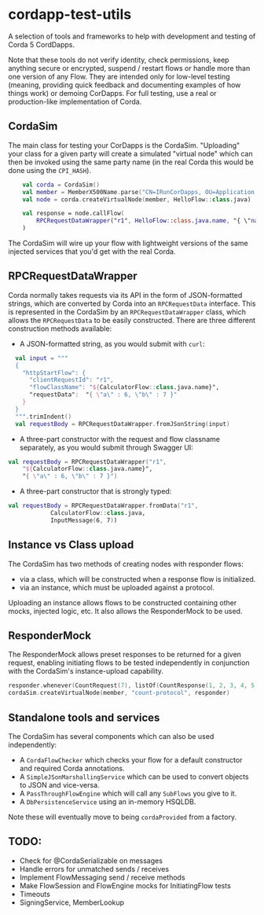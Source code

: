 # cordapp-test-utils

A selection of tools and frameworks to help with development and testing of Corda 5 CordDapps.

Note that these tools do not verify identity, check permissions, keep anything secure or encrypted, suspend / restart
flows or handle more than one version of any Flow.  They are intended only for low-level testing (meaning, providing
quick feedback and documenting examples of how things work) or demoing CorDapps. For full testing, use a real or
production-like implementation of Corda.

## CordaSim

The main class for testing your CorDapps is the CordaSim. "Uploading" your class for a given party will create a
simulated "virtual node" which can then be invoked using the same party name (in the real Corda this would be done using
the `CPI_HASH`).

```kotlin
    val corda = CordaSim()
    val member = MemberX500Name.parse("CN=IRunCorDapps, OU=Application, O=R3, L=London, C=GB")
    val node = corda.createVirtualNode(member, HelloFlow::class.java)

    val response = node.callFlow(
        RPCRequestDataWrapper("r1", HelloFlow::class.java.name, "{ \"name\" : \"CordaDev\" }")
    )
```

The CordaSim will wire up your flow with lightweight versions of the same injected services that you'd get with
the real Corda.

## RPCRequestDataWrapper

Corda normally takes requests via its API in the form of JSON-formatted strings, which are converted
by Corda into an `RPCRequestData` interface. This is represented in the CordaSim by an `RPCRequestDataWrapper` class,
which allows the `RPCRequestData` to be easily constructed. There are three different construction
methods available:

- A JSON-formatted string, as you would submit with `curl`:

```kotlin
  val input = """
  {
    "httpStartFlow": {
      "clientRequestId": "r1",
      "flowClassName": "${CalculatorFlow::class.java.name}",
      "requestData":  "{ \"a\" : 6, \"b\" : 7 }"
    }
  }
  """.trimIndent()
  val requestBody = RPCRequestDataWrapper.fromJSonString(input)
```

- A three-part constructor with the request and flow classname separately, as you would submit through
  Swagger UI:

```kotlin
val requestBody = RPCRequestDataWrapper("r1", 
    "${CalculatorFlow::class.java.name}",
    "{ \"a\" : 6, \"b\" : 7 }")
```

- A three-part constructor that is strongly typed:

```kotlin
val requestBody = RPCRequestDataWrapper.fromData("r1", 
            CalculatorFlow::class.java, 
            InputMessage(6, 7))
```

## Instance vs Class upload

The CordaSim has two methods of creating nodes with responder flows:
- via a class, which will be constructed when a response flow is initialized.
- via an instance, which must be uploaded against a protocol.

Uploading an instance allows flows to be constructed containing other mocks, injected logic, etc. It also allows
the ResponderMock to be used.

## ResponderMock

The ResponderMock allows preset responses to be returned for a given request, enabling initiating flows to be tested
independently in conjunction with the CordaSim's instance-upload capability.

```kotlin
responder.whenever(CountRequest(7), listOf(CountResponse(1, 2, 3, 4, 5, 6, 7)))
cordaSim.createVirtualNode(member, "count-protocol", responder)
```

## Standalone tools and services

The CordaSim has several components which can also be used independently:

- A `CordaFlowChecker` which checks your flow for a default constructor and required Corda annotations.
- A `SimpleJSonMarshallingService` which can be used to convert objects to JSON and vice-versa.
- A `PassThroughFlowEngine` which will call any `SubFlows` you give to it.
- A `DbPersistenceService` using an in-memory HSQLDB.

Note these will eventually move to being `cordaProvided` from a factory.

## TODO:

- Check for @CordaSerializable on messages
- Handle errors for unmatched sends / receives
- Implement FlowMessaging send / receive methods
- Make FlowSession and FlowEngine mocks for InitiatingFlow tests
- Timeouts
- SigningService, MemberLookup